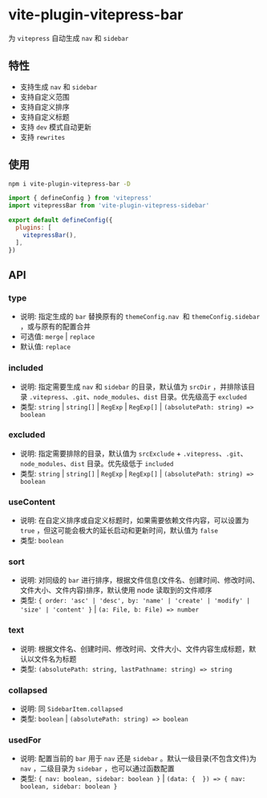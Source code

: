 # vite-plugin-vitepress-bar

为 `vitepress` 自动生成 `nav` 和 `sidebar`

## 特性

- 支持生成 `nav` 和 `sidebar`
- 支持自定义范围
- 支持自定义排序
- 支持自定义标题
- 支持 `dev` 模式自动更新
- 支持 `rewrites`

## 使用

```bash
npm i vite-plugin-vitepress-bar -D
```

```js
import { defineConfig } from 'vitepress'
import vitepressBar from 'vite-plugin-vitepress-sidebar'

export default defineConfig({
  plugins: [
    vitepressBar(),
  ],
})
```

## API

### type

- 说明: 指定生成的 `bar` 替换原有的 `themeConfig.nav `和 `themeConfig.sidebar` ，或与原有的配置合并
- 可选值: `merge` | `replace`
- 默认值: `replace`

### included

- 说明: 指定需要生成 `nav` 和 `sidebar` 的目录，默认值为 `srcDir` ，并排除该目录 `.vitepress`、`.git`、`node_modules`、`dist` 目录。优先级高于 `excluded`
- 类型: `string` | `string[]` | `RegExp` | `RegExp[]` | `(absolutePath: string) => boolean`

### excluded

- 说明: 指定需要排除的目录，默认值为 `srcExclude` +  `.vitepress`、`.git`、`node_modules`、`dist` 目录。优先级低于 `included`
- 类型: `string` | `string[]` | `RegExp` | `RegExp[]` | `(absolutePath: string) => boolean`

### useContent

- 说明: 在自定义排序或自定义标题时，如果需要依赖文件内容，可以设置为 `true` ，但这可能会极大的延长启动和更新时间，默认值为 `false`
- 类型: `boolean`

### sort

- 说明: 对同级的 `bar` 进行排序，根据文件信息(文件名、创建时间、修改时间、文件大小、文件内容)排序，默认使用 node 读取到的文件顺序
- 类型: `{ order: 'asc' | 'desc', by: 'name' | 'create' | 'modify' | 'size' | 'content' }` | `(a: File, b: File) => number`

### text

- 说明: 根据文件名、创建时间、修改时间、文件大小、文件内容生成标题，默认以文件名为标题
- 类型: `(absolutePath: string, lastPathname: string) => string`

### collapsed

- 说明: 同 `SidebarItem.collapsed`
- 类型: `boolean` | `(absolutePath: string) => boolean`

### usedFor

- 说明: 配置当前的 `bar` 用于 `nav` 还是 `sidebar` 。默认一级目录(不包含文件)为 `nav` ，二级目录为 `sidebar` ，也可以通过函数配置
- 类型: `{ nav: boolean, sidebar: boolean }` | `(data: {  }) => { nav: boolean, sidebar: boolean }`

